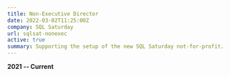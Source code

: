 ```yaml
---
title: Non-Executive Director
date: 2022-03-02T11:25:00Z
company: SQL Saturday
url: sqlsat-nonexec
active: true
summary: Supporting the setup of the new SQL Saturday not-for-profit.
---
```


**2021 -- Current**